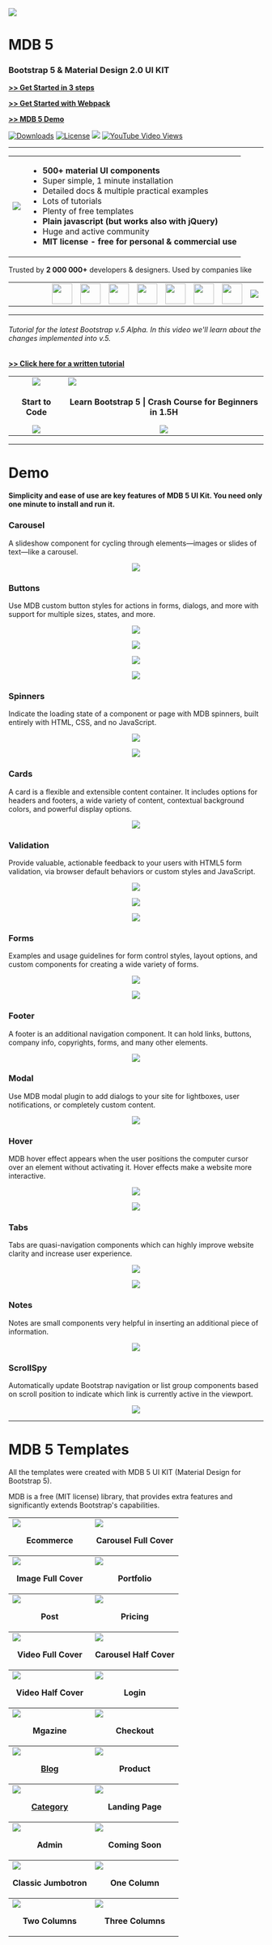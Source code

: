 <a href="https://mdbootstrap.com"><img src="https://mdbootstrap.com/img/Marketing/general/logo/medium/mdb-r.png"></a>

# MDB 5

### Bootstrap 5 & Material Design 2.0 UI KIT

**[>> Get Started in 3 steps](https://mdbootstrap.com/docs/standard/getting-started/installation/)**

**[>> Get Started with Webpack](https://github.com/mdbootstrap/mdb-webpack-starter)**

**[>> MDB 5 Demo](https://mdbootstrap.com/docs/standard/#demo)**

<a href="https://npmcharts.com/compare/mdbootstrap?minimal=true"> <img src="https://img.shields.io/npm/dm/mdbootstrap.svg?label=MDB%20Downloads" alt="Downloads"></a>
<a href="https://github.com/mdbootstrap/bootstrap-material-design/blob/master/License.pdf"><img src="https://img.shields.io/badge/license-MIT-green.svg" alt="License"></a>
<a href="https://twitter.com/intent/tweet/?text=Thanks+@mdbootstrap+for+creating+amazing+and+free+Material+Design+for+Bootstrap+4+UI+KIT%20https://mdbootstrap.com/docs/jquery/&hashtags=javascript,code,webdesign,bootstrap"><img src="https://img.shields.io/twitter/url/http/shields.io.svg?style=social&label=Let%20us%20know%20you%20were%20here%21&"></a>
<a href="https://www.youtube.com/watch?v=c9B4TPnak1A"><img alt="YouTube Video Views" src="https://img.shields.io/youtube/views/c9B4TPnak1A?label=Bootstrap%205%20Tutorial%20Views&style=social"></a>
___


<table>
  <tbody>
    <tr>
      <td>
          <a href="https://mdbootstrap.com/docs/standard/" alt="Bootstrap 5" rel="dofollow">
          		<img src="https://mdbootstrap.com/wp-content/themes/mdbootstrap4/content/en/_mdb5/standard/about/assets/mdb5-about.jpg">
          </a>
      </td>
      <td>
        <ul>
        <li><b>500+ material UI components</b></li>
         <li>Super simple, 1 minute installation</li>
         <li>Detailed docs & multiple practical examples</li>
         <li>Lots of tutorials</li>
         <li>Plenty of free templates</li>
         <li><b>Plain javascript (but works also with jQuery)</b></li>
         <li>Huge and active community</li>
         <li><b>MIT license - free for personal & commercial use</b></li>
        </ul>
      </td>
    </tr>
   </tbody>
</table>

Trusted by <b>2 000 000+</b> developers & designers. Used by companies like
<table>
  <tbody>
    <tr>
      <td><img src="https://mdbootstrap.com/img/logo/brands/nike.png" style="width: 10px;"></td>
      <td><img src="https://mdbootstrap.com/img/logo/brands/amazon.png" style="width: 10px;"></td>
      <td><img src="https://mdbootstrap.com/img/logo/brands/sony.png" style="width: 10px;"></td>
      <td><img src="https://mdbootstrap.com/img/logo/brands/samsung.png"  style="height: 40px">
      <td><img src="https://mdbootstrap.com/img/logo/brands/airbus.png" style="height: 40px">
      <td><img src="https://mdbootstrap.com/img/logo/brands/yahoo.png"  style="height: 40px">
      <td><img src="https://mdbootstrap.com/img/logo/brands/deloitte.png" style="height: 40px"></div>
      <td><img src="https://mdbootstrap.com/img/logo/brands/ge.png" style="height: 40px">
      <td><img src="https://mdbootstrap.com/img/logo/brands/kpmg.png" style="height: 40px">
      <td><img src="https://mdbootstrap.com/img/logo/brands/unity.png" style="height: 40px">
      <td><img src="https://mdbootstrap.com/img/logo/brands/ikea.png" style="max-height: 40px">
      <td><img src="https://mdbootstrap.com/img/logo/brands/aegon.png" style="height: 40px">
    </tr>
   </tbody>
</table>


___

###### Tutorial for the latest Bootstrap v.5 Alpha. In this video we'll learn about the changes implemented into v.5.

**[>> Click here for a written tutorial](https://mdbootstrap.com/docs/standard/getting-started/quick-start/)**


<table>
  <tbody>
    <tr>
      <td align="center">
          		<img src="https://mdbootstrap.com/wp-content/uploads/2020/12/learnmore-1.png">
          </a>
      </td>
      <td>
          <a href="https://mdbootstrap.com/docs/standard/bootstrap-5-tutorial/#section-beginner" alt="Bootstrap 5" rel="dofollow">
          		<img src="https://mdbootstrap.com/wp-content/uploads/2020/12/cover-bootstrap-5-1.png">
          </a>
      </td>
    </tr>
     <tr>
        <td align="center">
          <p align="center"><b>Start to Code</b></p>
          <a href="https://mdbootstrap.com/docs/standard/bootstrap-5-tutorial/#section-beginner" alt="Bootstrap 5" rel="dofollow">
          		<img src="https://mdbootstrap.com/wp-content/uploads/2020/12/Screenshot_26.png">
          </a>
         </td>
        <td align="center">
          <p align="center"><b>Learn Bootstrap 5 | Crash Course for Beginners in 1.5H</b></p>
          <a href="https://mdbootstrap.com/docs/standard/bootstrap-5-tutorial/#section-beginner" alt="Bootstrap 5" rel="dofollow">
          		<img src="https://mdbootstrap.com/wp-content/uploads/2020/12/Screenshot_26.png">
          </a>
         </td>
      </tr>
   </tbody>
</table>

___

# Demo
#### Simplicity and ease of use are key features of MDB 5 UI Kit. You need only one minute to install and run it.

### Carousel

<p>A slideshow component for cycling through elements—images or slides of text—like a carousel.</p>

<a href="https://mdbootstrap.com/docs/standard/components/carousel/" alt="Bootstrap 5" rel="dofollow">
  <p align="center">
    <img src="https://mdbootstrap.com/img/Marketing/campaigns/demo-carousel.gif">
  </p>
</a>

### Buttons

<p>Use MDB custom button styles for actions in forms, dialogs, and more with support for multiple sizes, states, and more.</p>

<a href="https://mdbootstrap.com/docs/standard/components/buttons/" alt="Bootstrap 5" rel="dofollow">
  <p align="center">
    <img src="https://mdbootstrap.com/img/Marketing/campaigns/demo-buttons.gif">
  </p>
</a>

<a href="https://mdbootstrap.com/docs/standard/components/buttons/" alt="Bootstrap 5" rel="dofollow">
  <p align="center">
    <img src="https://mdbootstrap.com/img/Marketing/campaigns/demo-social-buttons.png">
  </p>
</a>

<a href="https://mdbootstrap.com/docs/standard/components/buttons/" alt="Bootstrap 5" rel="dofollow">
  <p align="center">
    <img src="https://mdbootstrap.com/img/Marketing/campaigns/demo-buttons2.png">
  </p>
</a>

<a href="https://mdbootstrap.com/docs/standard/components/buttons/" alt="Bootstrap 5" rel="dofollow">
  <p align="center">
    <img src="https://mdbootstrap.com/img/Marketing/campaigns/demo-buttons-outline.gif">
  </p>
</a>


### Spinners

<p>Indicate the loading state of a component or page with MDB spinners, built entirely with HTML, CSS, and no JavaScript.</p>

<a href="https://mdbootstrap.com/docs/standard/components/spinners/" alt="Bootstrap 5" rel="dofollow">
  <p align="center">
    <img src="https://mdbootstrap.com/img/Marketing/campaigns/demo-loader.gif">
  </p>
</a>

<a href="https://mdbootstrap.com/docs/standard/components/spinners/" alt="Bootstrap 5" rel="dofollow">
  <p align="center">
    <img src="https://mdbootstrap.com/img/Marketing/campaigns/demo-color-spinners.gif">
  </p>
</a>

### Cards

<p>A card is a flexible and extensible content container. It includes options for headers and footers, a wide variety of content, contextual background colors, and powerful display options.</p>

<a href="https://mdbootstrap.com/docs/standard/components/cards/" alt="Bootstrap 5" rel="dofollow">
  <p align="center">
    <img src="https://mdbootstrap.com/img/Marketing/campaigns/demo-cards.png">
  </p>
</a>

### Validation

<p>Provide valuable, actionable feedback to your users with HTML5 form validation, via browser default behaviors or custom styles and JavaScript.</p>

<a href="https://mdbootstrap.com/docs/standard/forms/validation/" alt="Bootstrap 5" rel="dofollow">
  <p align="center">
    <img src="https://mdbootstrap.com/img/Marketing/campaigns/demo-validation.gif">
  </p>
 </a>
 <a href="https://mdbootstrap.com/docs/standard/forms/validation/" alt="Bootstrap 5" rel="dofollow">
   <p align="center">
    <img src="https://mdbootstrap.com/img/Marketing/campaigns/demo-validation2.gif">
  </p>
 </a>
 <a href="https://mdbootstrap.com/docs/standard/forms/validation/" alt="Bootstrap 5" rel="dofollow">
   <p align="center">
    <img src="https://mdbootstrap.com/img/Marketing/campaigns/demo-validation3.gif">
  </p>
</a>

### Forms

<p>Examples and usage guidelines for form control styles, layout options, and custom components for creating a wide variety of forms.</p>

 <a href="https://mdbootstrap.com/docs/standard/forms/overview/" alt="Bootstrap 5" rel="dofollow">
   <p align="center">
    <img src="https://mdbootstrap.com/img/Marketing/campaigns/demo-forms2.gif">
  </p>
 </a>
 <a href="https://mdbootstrap.com/docs/standard/forms/overview/" alt="Bootstrap 5" rel="dofollow">
   <p align="center">
    <img src="https://mdbootstrap.com/img/Marketing/campaigns/demo-forms3.gif">
  </p>
</a>


### Footer

<p>A footer is an additional navigation component. It can hold links, buttons, company info, copyrights, forms, and many other elements.</p>

<a href="https://mdbootstrap.com/docs/standard/navigation/footer/" alt="Bootstrap 5" rel="dofollow">
  <p align="center">
    <img src="https://mdbootstrap.com/img/Marketing/campaigns/demo-footer.png">
  </p>
</a>

### Modal

<p>Use MDB modal plugin to add dialogs to your site for lightboxes, user notifications, or completely custom content.</p>

<a href="https://mdbootstrap.com/docs/standard/components/modal/" alt="Bootstrap 5" rel="dofollow">
  <p align="center">
    <img src="https://mdbootstrap.com/img/Marketing/campaigns/demo-modal.gif">
  </p>
</a>

### Hover

<p>MDB hover effect appears when the user positions the computer cursor over an element without activating it. Hover effects make a website more interactive.</p>

<a href="https://mdbootstrap.com/docs/standard/content-styles/hover-effects/" alt="Bootstrap 5" rel="dofollow">
  <p align="center">
    <img src="https://mdbootstrap.com/img/Marketing/campaigns/demo-hover.gif">
  </p>
</a>

<a href="https://mdbootstrap.com/docs/standard/content-styles/hover-effects/" alt="Bootstrap 5" rel="dofollow">
  <p align="center">
    <img src="https://mdbootstrap.com/img/Marketing/campaigns/demo-hover2.png">
  </p>
</a>

### Tabs 

<p>Tabs are quasi-navigation components which can highly improve website clarity and increase user experience.</p>

<a href="https://mdbootstrap.com/docs/standard/navigation/tabs/" alt="Bootstrap 5" rel="dofollow">
  <p align="center">
    <img src="https://mdbootstrap.com/img/Marketing/campaigns/demo-tabs.gif">
  </p>
</a>

<a href="https://mdbootstrap.com/docs/standard/navigation/tabs/" alt="Bootstrap 5" rel="dofollow">
  <p align="center">
    <img src="https://mdbootstrap.com/img/Marketing/campaigns/demo-tabs2.gif">
  </p>
</a>

### Notes

<p>Notes are small components very helpful in inserting an additional piece of information.</p>

<a href="https://mdbootstrap.com/docs/standard/content-styles/typography/" alt="Bootstrap 5" rel="dofollow">
  <p align="center">
    <img src="https://mdbootstrap.com/img/Marketing/campaigns/demo-alerts.png">
  </p>
</a>

### ScrollSpy

<p>Automatically update Bootstrap navigation or list group components based on scroll position to indicate which link is currently active in the viewport.</p>

<a href="https://mdbootstrap.com/docs/standard/navigation/scrollspy/" alt="Bootstrap 5" rel="dofollow">
  <p align="center">
    <img src="https://mdbootstrap.com/img/Marketing/campaigns/demo-scrollspy.gif">
  </p>
</a>

-----------------------------

# MDB 5 Templates

<p>All the templates were created with MDB 5 UI KIT (Material Design for Bootstrap 5).</p>

<p>MDB is a free (MIT license) library, that provides extra features and significantly extends Bootstrap's capabilities.</p>

<table>
  <tbody>
    <tr>
      <td>
        <a href="https://mdbgo.io/ascensus/MDB5-templates/ecommerce.html" alt="Bootstrap 5" rel="dofollow">
          <img src="https://mdbootstrap.com/wp-content/themes/mdbootstrap4/content/en/_mdb5/standard/general/templates/assets/ecommerce.jpg">
        </a>
        <p align="center"><b>Ecommerce</b></p>
      <td>
        <a href="https://mdbgo.io/ascensus/MDB5-templates/full-carousel-cover.html" alt="Bootstrap 5" rel="dofollow">
          <img src="https://mdbootstrap.com/wp-content/themes/mdbootstrap4/content/en/_mdb5/standard/general/templates/assets/full-carousel-cover.jpg">
        </a>
        <p align="center"><b>Carousel Full Cover</b></p>
    </tr>
   </tbody>


  <tbody>
    <tr>
      <td>
        <a href="https://mdbgo.io/ascensus/MDB5-templates/full-image-cover.html" alt="Bootstrap 5" rel="dofollow">
          <img src="https://mdbootstrap.com/wp-content/themes/mdbootstrap4/content/en/_mdb5/standard/general/templates/assets/full-image-cover.jpg">
        </a>
        <p align="center"><b>Image Full Cover</b></p>
      <td>
        <a href="https://mdbgo.io/ascensus/MDB5-templates/portfolio.html" alt="Bootstrap 5" rel="dofollow">
          <img src="https://mdbootstrap.com/wp-content/themes/mdbootstrap4/content/en/_mdb5/standard/general/templates/assets/portfolio.jpg">
        </a>
        <p align="center"><b>Portfolio</b></p>
    </tr>
   </tbody>


  <tbody>
    <tr>
      <td>
        <a href="https://mdbgo.io/ascensus/MDB5-templates/post.html" alt="Bootstrap 5" rel="dofollow">
          <img src="https://mdbootstrap.com/wp-content/themes/mdbootstrap4/content/en/_mdb5/standard/general/templates/assets/post.jpg">
        </a>
        <p align="center"><b>Post</b></p>
      <td>
        <a href="https://mdbgo.io/ascensus/MDB5-templates/pricing.html" alt="Bootstrap 5" rel="dofollow">
          <img src="https://mdbootstrap.com/wp-content/themes/mdbootstrap4/content/en/_mdb5/standard/general/templates/assets/pricing.jpg">
        </a>
        <p align="center"><b>Pricing</b></p>
    </tr>
   </tbody>


  <tbody>
    <tr>
      <td>
        <a href="https://mdbgo.io/ascensus/MDB5-templates/full-video-cover.html" alt="Bootstrap 5" rel="dofollow">
          <img src="https://mdbootstrap.com/wp-content/themes/mdbootstrap4/content/en/_mdb5/standard/general/templates/assets/full-video-cover.jpg">
        </a>
        <p align="center"><b>Video Full Cover</b></p>
      <td>
        <a href="https://mdbgo.io/ascensus/MDB5-templates/half-carousel-cover.html" alt="Bootstrap 5" rel="dofollow">
          <img src="https://mdbootstrap.com/wp-content/themes/mdbootstrap4/content/en/_mdb5/standard/general/templates/assets/half-carousel-cover.jpg">
        </a>
        <p align="center"><b>Carousel Half Cover</b></p>
    </tr>
   </tbody>

  <tbody>
    <tr>
      <td>
        <a href="https://mdbgo.io/ascensus/MDB5-templates/half-video-cover.html" alt="Bootstrap 5" rel="dofollow">
          <img src="https://mdbootstrap.com/wp-content/themes/mdbootstrap4/content/en/_mdb5/standard/general/templates/assets/half-video-cover.jpg">
        </a>
        <p align="center"><b>Video Half Cover</b></p>
      <td>
        <a href="https://mdbgo.io/ascensus/MDB5-templates/login.html" alt="Bootstrap 5" rel="dofollow">
          <img src="https://mdbootstrap.com/wp-content/themes/mdbootstrap4/content/en/_mdb5/standard/general/templates/assets/login.jpg">
        </a>
        <p align="center"><b>Login</b></p>
    </tr>
   </tbody>

  <tbody>
    <tr>
      <td>
        <a href="https://mdbgo.io/ascensus/MDB5-templates/magazine.html" alt="Bootstrap 5" rel="dofollow">
          <img src="https://mdbootstrap.com/wp-content/themes/mdbootstrap4/content/en/_mdb5/standard/general/templates/assets/magazine.jpg">
        </a>
        <p align="center"><b>Mgazine</b></p>
      <td>
        <a href="https://mdbgo.io/ascensus/MDB5-templates/checkout.html" alt="Bootstrap 5" rel="dofollow">
          <img src="https://mdbootstrap.com/wp-content/themes/mdbootstrap4/content/en/_mdb5/standard/general/templates/assets/checkout.jpg">
        </a>
        <p align="center"><b>Checkout</b></p>
    </tr>
   </tbody>

  <tbody>
    <tr>
      <td>
        <a href="https://mdbgo.io/ascensus/MDB5-templates/blog.html" alt="Bootstrap 5" rel="dofollow">
          <img src="https://mdbootstrap.com/wp-content/themes/mdbootstrap4/content/en/_mdb5/standard/general/templates/assets/blog.jpg">
          <p align="center"><b>Blog</b></p>
        </a>
      <td>
        <a href="https://mdbgo.io/ascensus/MDB5-templates/product.html" alt="Bootstrap 5" rel="dofollow">
          <img src="https://mdbootstrap.com/wp-content/themes/mdbootstrap4/content/en/_mdb5/standard/general/templates/assets/product.jpg">
        </a>
        <p align="center"><b>Product</b></p>
    </tr>
   </tbody>

  <tbody>
    <tr>
      <td>
        <a href="https://mdbgo.io/ascensus/MDB5-templates/category.html" alt="Bootstrap 5" rel="dofollow">
          <img src="https://mdbootstrap.com/wp-content/themes/mdbootstrap4/content/en/_mdb5/standard/general/templates/assets/category.jpg">
          <p align="center"><b>Category</b></p>
        </a>
      <td>
        <a href="https://mdbgo.io/ascensus/MDB5-templates/landing-page.html" alt="Bootstrap 5" rel="dofollow">
          <img src="https://mdbootstrap.com/wp-content/themes/mdbootstrap4/content/en/_mdb5/standard/general/templates/assets/landing-page.jpg">
        </a>
        <p align="center"><b>Landing Page</b></p>
    </tr>
   </tbody>

  <tbody>
    <tr>
      <td>
        <a href="https://mdbgo.io/ascensus/MDB5-templates/admin.html" alt="Bootstrap 5" rel="dofollow">
          <img src="https://mdbootstrap.com/wp-content/themes/mdbootstrap4/content/en/_mdb5/standard/general/templates/assets/admin.jpg">
        </a>
        <p align="center"><b>Admin</b></p>
      <td>
        <a href="https://mdbgo.io/ascensus/MDB5-templates/coming-soon.html" alt="Bootstrap 5" rel="dofollow">
          <img src="https://mdbootstrap.com/wp-content/themes/mdbootstrap4/content/en/_mdb5/standard/general/templates/assets/coming-soon.jpg">
        </a>
        <p align="center"><b>Coming Soon</b></p>
    </tr>
   </tbody>

  <tbody>
    <tr>
      <td>
        <a href="https://mdbgo.io/ascensus/MDB5-templates/classic-jumbotron.html" alt="Bootstrap 5" rel="dofollow">
          <img src="https://mdbootstrap.com/wp-content/themes/mdbootstrap4/content/en/_mdb5/standard/general/templates/assets/classic-jumbotron.jpg">
        </a>
        <p align="center"><b>Classic Jumbotron</b></p>
      <td>
        <a href="https://mdbgo.io/ascensus/MDB5-templates/one-column.html" alt="Bootstrap 5" rel="dofollow">
          <img src="https://mdbootstrap.com/wp-content/themes/mdbootstrap4/content/en/_mdb5/standard/general/templates/assets/one-column.jpg">
        </a>
        <p align="center"><b>One Column</b></p>
    </tr>
   </tbody>

  <tbody>
    <tr>
      <td>
        <a href="https://mdbgo.io/ascensus/MDB5-templates/two-columns.html" alt="Bootstrap 5" rel="dofollow">
          <img src="https://mdbootstrap.com/wp-content/themes/mdbootstrap4/content/en/_mdb5/standard/general/templates/assets/two-columns.jpg">
        </a>
        <p align="center"><b>Two Columns</b></p>
      <td>
        <a href="https://mdbgo.io/ascensus/MDB5-templates/three-columns.html" alt="Bootstrap 5" rel="dofollow">
          <img src="https://mdbootstrap.com/wp-content/themes/mdbootstrap4/content/en/_mdb5/standard/general/templates/assets/three-columns.jpg">
        </a>
        <p align="center"><b>Three Columns</b></p>
  </tr>
   </tbody>
</table>
